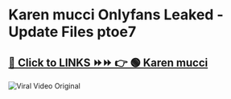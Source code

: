 
 # Karen mucci Onlyfans Leaked - Update Files ptoe7

## <h2><a href="https://clipsfans.com/Karen_mucci&ref=git">🔗 Click to LINKS ⏩⏩ 👉 🟢 Karen mucci </a></h2>

<a href="https://clipsfans.com/Karen_mucci&ref=git" rel="nofollow" data-target="animated-image.originalLink"><img src="https://i.ibb.co.com/xMMVF88/686577567.gif" alt="Viral Video Original" style="max-width: 100%; display: inline-block;" data-target="animated-image.originalImage"></a>

